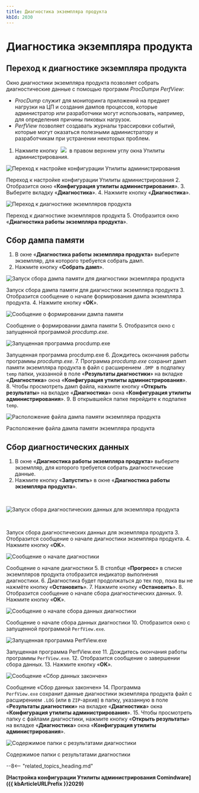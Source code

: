 ```yaml
---
title: Диагностика экземпляра продукта
kbId: 2030
---
```


# Диагностика экземпляра продукта

## Переход к диагностике экземпляра продукта

Окно диагностики экземпляра продукта позволяет собрать диагностические данные с помощью программ *ProcDump*и *PerfView*:

- *ProcDump* служит для мониторинга приложений на предмет нагрузки на ЦП и создания дампов процессов, которые администратор или разработчики могут использовать, например, для определения причины пиковых нагрузок.
- *PerfView* позволяет создавать журналы трассировки событий, которые могут оказаться полезными администратору и разработчикам при устранении некоторых проблем.

1. Нажмите кнопку  ![](https://kb.comindware.ru/assets/img_667a7e419e390.png)  в правом верхнем углу окна Утилиты администрирования.

![Переход к настройке конфигурации Утилиты администрирования](https://kb.comindware.ru/assets/img_667ab2b1abb84.png)

Переход к настройке конфигурации Утилиты администрирования
2. Отобразится окно «**Конфигурация утилиты администрирования**».
3. Выберите вкладку «**Диагностика**».
4. Нажмите кнопку «**Диагностика**».

![Переход к диагностике экземпляров продукта](https://kb.comindware.ru/assets/img_667ab3f70393b.png)

Переход к диагностике экземпляров продукта
5. Отобразится окно «**Диагностика работы экземпляра продукта**».

## Сбор дампа памяти

1. В окне «**Диагностика работы экземпляра продукта**» выберите экземпляр, для которого требуется собрать дамп.
2. Нажмите кнопку «**Собрать дамп**».

![Запуск сбора дампа памяти для диагностики экземпляра продукта](https://kb.comindware.ru/assets/img_667ab6022e2ff.png)

Запуск сбора дампа памяти для диагностики экземпляра продукта
3. Отобразится сообщение о начале формирования дампа экземпляра продукта.
4. Нажмите кнопку «**OK**».  

![Сообщение о формировании дампа памяти](https://kb.comindware.ru/assets/installer18.png)

Сообщение о формировании дампа памяти
5. Отобразится окно с запущенной программой *procdump.exe*.


![Запущенная программа procdump.exe](https://kb.comindware.ru/assets/img_667ab9886cfcc.png)

Запущенная программа procdump.exe
6. Дождитесь окончания работы программы *procdump.exe*.
7. Программа *procdump.exe* сохранит дамп памяти экземпляра продукта в файл с расширением  `.DMP`   в подпапку `temp` папки, указанной в поле «**Результаты диагностики**» на вкладке «**Диагностика**» окна «**Конфигурация утилиты администрирования**».
8. Чтобы просмотреть дамп файла, нажмите кнопку «**Открыть результаты**» на вкладке «**Диагностика**» окна «**Конфигурация утилиты администрирования**».
9. В открывшейся папке перейдите к подпапке `temp`.

![Расположение файла дампа памяти экземпляра продукта](https://kb.comindware.ru/assets/img_667abb863b3c6.png)

Расположение файла дампа памяти экземпляра продукта

## Сбор диагностических данных

1. В окне «**Диагностика работы экземпляра продукта**» выберите экземпляр, для которого требуется собрать диагностические данные.
2. Нажмите кнопку «**Запустить**» в окне «**Диагностика работы экземпляра продукта**».

 

![Запуск сбора диагностических данных для экземпляра продукта](https://kb.comindware.ru/assets/img_667ab918b3f11.png)

 

Запуск сбора диагностических данных для экземпляра продукта
3. Отобразится сообщение о начале диагностики экземпляра продукта.
4. Нажмите кнопку «**OK**».


![Сообщение о начале диагностики](https://kb.comindware.ru/assets/installer21.png)

Сообщение о начале диагностики
5. В столбце «**Прогресс**» в списке экземпляров продукта отобразится индикатор выполнения диагностики.
6. Диагностика будет продолжаться до тех пор, пока вы не нажмёте кнопку «**Остановить**».
7. Нажмите кнопку «**Остановить**».
8. Отобразится сообщение о начале сбора диагностических данных.
9. Нажмите кнопку «**OK**».


![Сообщение о начале сбора данных диагностики](https://kb.comindware.ru/assets/installer23.png)

Сообщение о начале сбора данных диагностики
10. Отобразится окно с запущенной программой `PerfView.exe`.

![Запущенная программа PerfView.exe](https://kb.comindware.ru/assets/img_667abbf6e4c02.png)

Запущенная программа PerfView.exe
11. Дождитесь окончания работы программы `PerfView.exe`.
12. Отобразится сообщение о завершении сбора данных.
13. Нажмите кнопку «**OK**».

![Сообщение «Сбор данных закончен»](https://kb.comindware.ru/assets/installer25.png)

Сообщение «Сбор данных закончен»
14. Программа `PerfView.exe` сохранит данные диагностики экземпляра продукта файл с расширением `.LOG` (или в `ZIP`-архив) в папку, указанную в поле «**Результаты диагностики**» на вкладке «**Диагностика**» окна «**Конфигурация утилиты администрирования**».
15. Чтобы просмотреть папку с файлами диагностики, нажмите кнопку «**Открыть результаты**» на вкладке «**Диагностика**» окна «**Конфигурация утилиты администрирования**».

![Содержимое папки с результатами диагностики](https://kb.comindware.ru/assets/img_667abc22ba979.png)

Содержимое папки с результатами диагностики

--8<-- "related_topics_heading.md"

**[Настройка конфигурации Утилиты администрирования Comindware]({{ kbArticleURLPrefix }}2029)**

